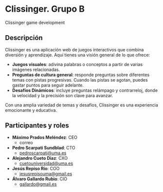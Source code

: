 # Clissinger. Grupo B

Clissinger game development

## Descripción

Clissinger es una aplicación web de juegos interactivos que combina diversión y aprendizaje. Aquí tienes una visión general de lo que ofrece:

  - **Juegos visuales**: adivina palabras o conceptos a partir de varias imágenes relacionadas.
  - **Preguntas de cultura general**: responde preguntas sobre diferentes temas con pistas progresivas. Cuando las pistas se agotan, puedes gastar puntos para seguir adelante.
  - **Desafíos Dinámicos**: incluye preguntas relámpago y contrarreloj, donde la velocidad y la precisión son clave para avanzar.

Con una amplia variedad de temas y desafíos, Clissinger es una experiencia emocionante y educativa.

## Participantes y roles

- **Máximo Prados Meléndez**: CEO  
  - correo
- **Pedro Scarpati Sundblad**: CTO  
  - pedroscarpati@uma.es
- **Alejandro Cueto Díaz**: CXO
  - cuetouniversidad@uma.es
- **Jesús Repiso Río**: COO
  - jesusrepisouma@gmail.es
- **Álvaro Gallardo Rubio**: CIO
  - gallardo@gmail.es
